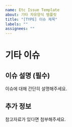 ```yaml
---
name: Etc Issue Template
about: 기타 자유양식 템플릿
title: "[TYPE] 이슈 제목"
labels: ""
assignees: ""
---
```


# 기타 이슈

## 이슈 설명 (필수)

이슈에 대해 간단히 설명해주세요.

## 추가 정보

참고자료가 있다면 첨부해주세요.